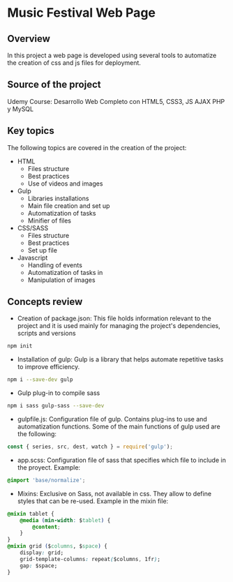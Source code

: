 # Music Festival Web Page

## Overview

In this project a web page is developed using several tools to automatize the creation of css and js files for deployment.

## Source of the project

Udemy Course:  Desarrollo Web Completo con HTML5, CSS3, JS AJAX PHP y MySQL

## Key topics

The following topics are covered in the
creation of the project:

* HTML
    * Files structure
    * Best practices
    * Use of videos and images
* Gulp
    * Libraries installations
    * Main file creation and set up
    * Automatization of tasks
    * Minifier of files
* CSS/SASS
    * Files structure
    * Best practices
    * Set up file
* Javascript
    * Handling of events
    * Automatization of tasks in
    * Manipulation of images

## Concepts review

* Creation of package.json: This file holds information relevant to the project and it is used mainly for managing the project's dependencies, scripts and versions
```bash
npm init
```
* Installation of gulp: Gulp is a library that helps automate repetitive tasks to improve efficiency.
```bash
npm i --save-dev gulp
```
* Gulp plug-in to compile sass 
```bash
npm i sass gulp-sass --save-dev
```
* gulpfile.js: Configuration file of gulp. Contains plug-ins to use and automatization functions. Some of the main functions of gulp used are the following:
```js
const { series, src, dest, watch } = require('gulp');
```
* app.scss: Configuration file of sass that specifies which file to include in the proyect. Example:
```css
@import 'base/normalize';
```
* Mixins: Exclusive on Sass, not available in css. They allow to define styles that can be re-used. Example in the mixin file:
```css
@mixin tablet {
    @media (min-width: $tablet) {
        @content;
    }
}
@mixin grid ($columns, $space) {
    display: grid;
    grid-template-columns: repeat($columns, 1fr);
    gap: $space;
}
```


